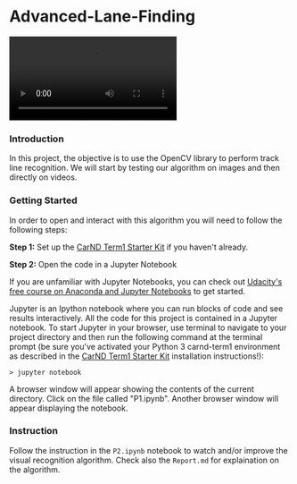 [image1]: project_video.gif "Trained Agent"
[image2]:project_video_output.mp4 "11"

# **Advanced-Lane-Finding** 

![Finding Lanes Example][image2] 

### Introduction
In this project, the objective is to use the OpenCV library to perform track line recognition. We will start by testing our algorithm on images and then directly on videos.

### Getting Started

In order to open and interact with this algorithm you will need to follow the following steps:

**Step 1:** Set up the [CarND Term1 Starter Kit](https://github.com/udacity/CarND-Term1-Starter-Kit/blob/master/README.md) if you haven't already.

**Step 2:** Open the code in a Jupyter Notebook

If you are unfamiliar with Jupyter Notebooks, you can check out [Udacity's free course on Anaconda and Jupyter Notebooks](https://classroom.udacity.com/courses/ud1111) to get started.

Jupyter is an Ipython notebook where you can run blocks of code and see results interactively.  All the code for this project is contained in a Jupyter notebook. To start Jupyter in your browser, use terminal to navigate to your project directory and then run the following command at the terminal prompt (be sure you've activated your Python 3 carnd-term1 environment as described in the [CarND Term1 Starter Kit](https://github.com/udacity/CarND-Term1-Starter-Kit/blob/master/README.md) installation instructions!):

`> jupyter notebook`

A browser window will appear showing the contents of the current directory.  Click on the file called "P1.ipynb".  Another browser window will appear displaying the notebook.  

### Instruction
Follow the instruction in the `P2.ipynb` notebook to watch and/or improve the visual recognition algorithm. 
Check also the `Report.md` for explaination on the algorithm.






